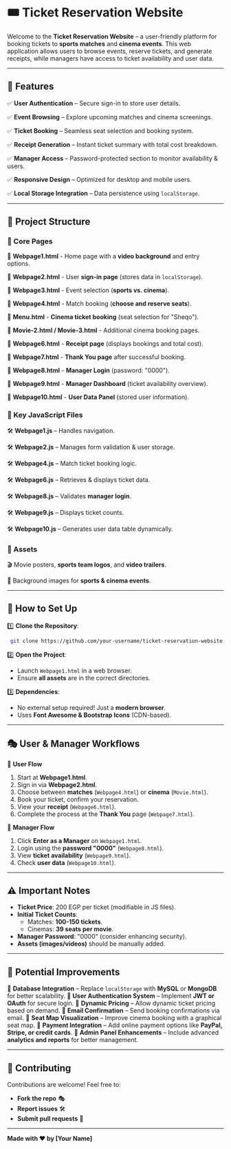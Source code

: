 # 🎟️ Ticket Reservation Website

Welcome to the **Ticket Reservation Website** – a user-friendly platform for booking tickets to **sports matches** and **cinema events**. This web application allows users to browse events, reserve tickets, and generate receipts, while managers have access to ticket availability and user data.

---

## 🚀 Features

✅ **User Authentication** – Secure sign-in to store user details.

✅ **Event Browsing** – Explore upcoming matches and cinema screenings.

✅ **Ticket Booking** – Seamless seat selection and booking system.

✅ **Receipt Generation** – Instant ticket summary with total cost breakdown.

✅ **Manager Access** – Password-protected section to monitor availability & users.

✅ **Responsive Design** – Optimized for desktop and mobile users.

✅ **Local Storage Integration** – Data persistence using `localStorage`.

---

## 📂 Project Structure

### 🔹 Core Pages
📌 **Webpage1.html** - Home page with a **video background** and entry options.

📌 **Webpage2.html** - User **sign-in page** (stores data in `localStorage`).

📌 **Webpage3.html** - Event selection (**sports vs. cinema**).

📌 **Webpage4.html** - Match booking (**choose and reserve seats**).

📌 **Menu.html** - **Cinema ticket booking** (seat selection for "Sheqo").

📌 **Movie-2.html / Movie-3.html** - Additional cinema booking pages.

📌 **Webpage6.html** - **Receipt page** (displays bookings and total cost).

📌 **Webpage7.html** - **Thank You page** after successful booking.

📌 **Webpage8.html** - **Manager Login** (password: "0000").

📌 **Webpage9.html** - **Manager Dashboard** (ticket availability overview).

📌 **Webpage10.html** - **User Data Panel** (stored user information).

### 🔹 Key JavaScript Files
🛠️ **Webpage1.js** – Handles navigation.

🛠️ **Webpage2.js** – Manages form validation & user storage.

🛠️ **Webpage4.js** – Match ticket booking logic.

🛠️ **Webpage6.js** – Retrieves & displays ticket data.

🛠️ **Webpage8.js** – Validates **manager login**.

🛠️ **Webpage9.js** – Displays ticket counts.

🛠️ **Webpage10.js** – Generates user data table dynamically.

### 🎨 Assets 
🎬 Movie posters, **sports team logos**, and **video trailers**.

📸 Background images for **sports & cinema events**.

---

## 🔧 How to Set Up

1️⃣ **Clone the Repository**:
```bash
 git clone https://github.com/your-username/ticket-reservation-website.git
```
2️⃣ **Open the Project**:
- Launch `Webpage1.html` in a web browser.
- Ensure **all assets** are in the correct directories.

3️⃣ **Dependencies**:
- No external setup required! Just a **modern browser**.
- Uses **Font Awesome & Bootstrap Icons** (CDN-based).

---

## 🎭 User & Manager Workflows

👤 **User Flow**
1. Start at **Webpage1.html**.
2. Sign in via **Webpage2.html**.
3. Choose between **matches** (`Webpage4.html`) or **cinema** (`Movie.html`).
4. Book your ticket, confirm your reservation.
5. View your **receipt** (`Webpage6.html`).
6. Complete the process at the **Thank You** page (`Webpage7.html`).

👔 **Manager Flow**
1. Click **Enter as a Manager** on `Webpage1.html`.
2. Login using the **password "0000"** (`Webpage8.html`).
3. View **ticket availability** (`Webpage9.html`).
4. Check **user data** (`Webpage10.html`).

---

## ⚠️ Important Notes
- **Ticket Price**: 200 EGP per ticket (modifiable in JS files).
- **Initial Ticket Counts**:
  - Matches: **100-150 tickets**.
  - Cinemas: **39 seats per movie**.
- **Manager Password**: "0000" (consider enhancing security).
- **Assets (images/videos)** should be manually added.

---

## 🚀 Potential Improvements
🔹 **Database Integration** – Replace `localStorage` with **MySQL** or **MongoDB** for better scalability.
🔹 **User Authentication System** – Implement **JWT or OAuth** for secure login.
🔹 **Dynamic Pricing** – Allow dynamic ticket pricing based on demand.
🔹 **Email Confirmation** – Send booking confirmations via email.
🔹 **Seat Map Visualization** – Improve cinema booking with a graphical seat map.
🔹 **Payment Integration** – Add online payment options like **PayPal, Stripe, or credit cards**.
🔹 **Admin Panel Enhancements** – Include advanced **analytics and reports** for better management.

---

## 🤝 Contributing
Contributions are welcome! Feel free to:
- **Fork the repo** 🎭
- **Report issues** 🛠️
- **Submit pull requests** 🚀

---

**Made with ❤️ by [Your Name]**


